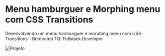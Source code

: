 # Menu hamburguer e Morphing menu com CSS Transitions
Desenvolvendo um menu hamburguer e morphing menu com CSS Transitions - Bootcamp TQI Fullstack Developer

![Projeto](https://github.com/fabeemiranda/menu-hamburguer-e-morphing-menu-com-CSS-Transitions/blob/main/projeto_cards2.gif)
